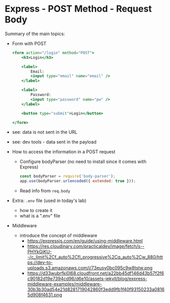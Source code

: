 

# Express - POST Method - Request Body


<!-- 

Status: just a summary

-->


Summary of the main topics:

- Form with POST

  ```hbs
  <form action="/login" method="POST">
      <h3>Login</h3>

      <label>
          Email:
          <input type="email" name="email" />
      </label>

      <label>
          Password:
          <input type="password" name="pw" />
      </label>

      <button type="submit">Login</button>

  </form>
  ```

- see: data is not sent in the URL
- see: dev tools - data sent in the payload

- How to access the information in a POST request
  - Configure bodyParser (no need to install since it comes with Express)

      ```js
      const bodyParser = require('body-parser');
      app.use(bodyParser.urlencoded({ extended: true }));
      ```

    <!-- note: ironlauncher will add this configuration for us -->
   
  - Read info from `req.body`


- Extra: `.env` file (used in today's lab)
  - how to create it
  - what is a ".env" file


- Middleware
  - introduce the concept of middleware
    - https://expressjs.com/en/guide/using-middleware.html
    - https://res.cloudinary.com/practicaldev/image/fetch/s--PHYkGiKU--/c_limit%2Cf_auto%2Cfl_progressive%2Cq_auto%2Cw_880/https://dev-to-uploads.s3.amazonaws.com/i/73eusy0bc095c9w8tstw.png
    - https://d33wubrfki0l68.cloudfront.net/a22bb45df146d43b57f2f6c90182d19e7394cd96/d6e10/assets-jekyll/blog/express-middleware-examples/middleware-30b3b30ad54e21d8281719042860f3edd9fb1f40f93150233a08165d908f4631.png


